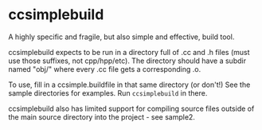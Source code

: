 # ccsimplebuild
A highly specific and fragile, but also simple and effective, build tool.

ccsimplebuild expects to be run in a directory full of .cc and .h files (must
use those suffixes, not cpp/hpp/etc). The directory should have a subdir named
"obj/" where every .cc file gets a corresponding .o.

To use, fill in a ccsimple.buildfile in that same directory (or don't!) See the
sample directories for examples. Run `ccsimplebuild` in there.

ccsimplebuild also has limited support for compiling source files outside of the
main source directory into the project - see sample2.

